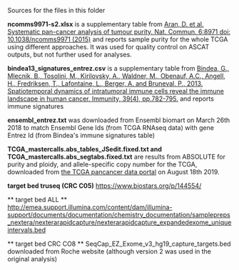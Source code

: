 Sources for the files in this folder

**ncomms9971-s2.xlsx**
is a supplementary table from
[Aran, D. et al. Systematic pan-cancer analysis of tumour purity. Nat. Commun. 6:8971 doi: 10.1038/ncomms9971 (2015)](https://www.nature.com/articles/ncomms9971)
and reports sample purity for the whole TCGA using different approaches. It was used for quality control on ASCAT outputs, but not further used for analyses.

**bindea13_signatures_entrez.csv**
is a supplementary table from 
[Bindea, G., Mlecnik, B., Tosolini, M., Kirilovsky, A., Waldner, M., Obenauf, A.C., Angell, H., Fredriksen, T., Lafontaine, L., Berger, A. and Bruneval, P., 2013. Spatiotemporal dynamics of intratumoral immune cells reveal the immune landscape in human cancer. Immunity, 39(4), pp.782-795.](https://www.cell.com/immunity/fulltext/S1074-7613(13)00437-8?_returnURL=https%3A%2F%2Flinkinghub.elsevier.com%2Fretrieve%2Fpii%2FS1074761313004378%3Fshowall%3Dtrue)
and reports immune signatures

**ensembl_entrez.txt**
was downloaded from Ensembl biomart on March 26th 2018 to match Ensembl Gene Ids (from TCGA RNAseq data) with gene Entrez Id (from Bindea's immune signatures table)

**TCGA_mastercalls.abs_tables_JSedit.fixed.txt and TCGA_mastercalls.abs_segtabs.fixed.txt**
are results from ABSOLUTE for purity and ploidy, and allele-specific copy number for the TCGA, downloaded from [the TCGA pancancer data portal](https://gdc.cancer.gov/about-data/publications/pancanatlas) on August 18th 2019.

**target bed truseq (CRC C05)**
https://www.biostars.org/p/144554/

** target bed ALL **
http://emea.support.illumina.com/content/dam/illumina-support/documents/documentation/chemistry_documentation/samplepreps_nextera/nexterarapidcapture/nexterarapidcapture_expandedexome_uniqueintervals.bed

** target bed CRC CO8 **
SeqCap_EZ_Exome_v3_hg19_capture_targets.bed downloaded from Roche website (although version 2 was used in the original analysis)